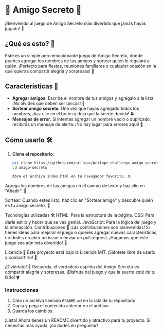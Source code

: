 # 🎉 Amigo Secreto 🎉

¡Bienvenido al juego de Amigo Secreto más divertido que jamás hayas jugado! 🎁

## ¿Qué es esto? 🤔

Este es un simple pero emocionante juego de Amigo Secreto, donde puedes agregar los nombres de tus amigos y sortear quién le regalará a quién. ¡Perfecto para fiestas, reuniones familiares o cualquier ocasión en la que quieras compartir alegría y sorpresas! 🎊

## Características 🚀

- **Agregar amigos**: Escribe el nombre de tus amigos y agrégalo a la lista. ¡No olvides que deben ser únicos! 📝
- **Sortear amigo secreto**: Una vez que hayas agregado todos los nombres, ¡haz clic en el botón y deja que la suerte decida! 🍀
- **Mensajes de error**: Si intentas agregar un nombre vacío o duplicado, recibirás un mensaje de alerta. ¡No hay lugar para errores aquí! 🚫

## Cómo usarlo 🛠️

1. **Clona el repositorio**:
   ```bash
   git clone https://github.com/arilopz/Arilopz-challenge-amigo-secreto_esp-main.git
   cd amigo-secreto

   Abre el archivo index.html en tu navegador favorito. 🌐

Agrega los nombres de tus amigos en el campo de texto y haz clic en "Añadir". 👫

Sortear: Cuando estés listo, haz clic en "Sortear amigo" y descubre quién es tu amigo secreto. 🎉

Tecnologías utilizadas 🛠️
HTML: Para la estructura de la página.
CSS: Para darle estilo y hacer que se vea genial.
JavaScript: Para la lógica del juego y la interacción.
Contribuciones 🤝
¡Las contribuciones son bienvenidas! Si tienes ideas para mejorar el juego o quieres agregar nuevas características, no dudes en abrir un issue o enviar un pull request. ¡Hagamos que este juego sea aún más divertido! 🎈

Licencia 📄
Este proyecto está bajo la Licencia MIT. ¡Siéntete libre de usarlo y compartirlo! 🎉

¡Diviértete! 🎊
Recuerda, el verdadero espíritu del Amigo Secreto es compartir alegría y sorpresas. ¡Disfruta del juego y que la suerte esté de tu lado! 🍀


### Instrucciones

1. Crea un archivo llamado `README.md` en la raíz de tu repositorio.
2. Copia y pega el contenido anterior en el archivo.
3. Guarda los cambios.

¡Listo! Ahora tienes un README divertido y atractivo para tu proyecto. Si necesitas más ayuda, ¡no dudes en preguntar!
